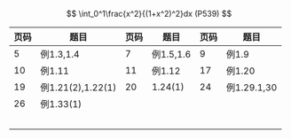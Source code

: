 $$
\int_0^1\frac{x^2}{(1+x^2)^2}dx (P539)
$$

|  页码 | 题目  | 页码 | 题目 | 页码 | 题目        |
|  ----  | ----  |  ----  |  ----  |  ----  |  ----  |
| 5  | 例1.3,1.4 | 7 | 例1.5,1.6 | 9 | 例1.9 |
| 10 | 例1.11 | 11 | 例1.12 | 17 | 例1.20 |
| 19 | 例1.21(2),1.22(1) | 20 | 1.24(1) | 24 | 例1.29.1,30 |
| 26 | 例1.33(1) |  |  |  |  |
|      |                   |      |           |      |             |
|      |                   |      |           |      |             |
|      |                   |      |           |      |             |
|      |  |  |  |  |  |
|  |  |  |  |  |  |

